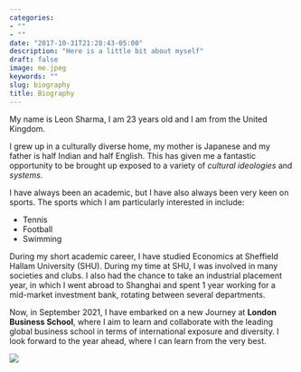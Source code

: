 ```yaml
---
categories:
- ""
- ""
date: "2017-10-31T21:28:43-05:00"
description: "Here is a little bit about myself"
draft: false
image: me.jpeg
keywords: ""
slug: biography
title: Biography
---
```


My name is Leon Sharma, I am 23 years old and I am from the United Kingdom. 

I grew up in a culturally diverse home, my mother is Japanese and my father is half Indian and half English. This has given me a fantastic opportunity to be brought up exposed to a variety of *cultural ideologies* and *systems*.

I have always been an academic, but I have also always been very keen on sports. The sports which I am particularly interested in include:

+ Tennis
+ Football 
+ Swimming 

During my short academic career, I have studied Economics at Sheffield Hallam University (SHU). During my time at SHU, I was involved in many societies and clubs. I also had the chance to take an industrial placement year, in which I went abroad to Shanghai and spent 1 year working for a mid-market investment bank, rotating between several departments.

Now, in September 2021, I have embarked on a new Journey at **London Business School**, where I aim to learn and collaborate with the leading global business school in terms of international exposure and diversity. I look forward to the year ahead, where I can learn from the very best.

![](https://upload.wikimedia.org/wikipedia/commons/c/c6/LBS_campus.jpg)